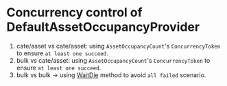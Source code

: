 # Concurrency control of DefaultAssetOccupancyProvider

1. cate/asset vs cate/asset: using `AssetOccupancyCount`'s `ConcurrencyToken` to ensure `at least one succeed`.
1. bulk vs cate/asset: using `AssetOccupancyCount`'s `ConcurrencyToken` to ensure `at least one succeed`.
1. bulk vs bulk -> using [WaitDie](http://www.mathcs.emory.edu/~cheung/Courses/554/Syllabus/8-recv+serial/deadlock-waitdie.html) method to avoid `all failed` scenario.